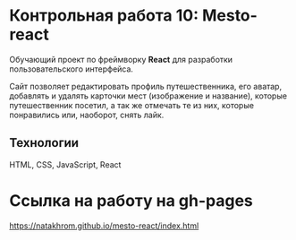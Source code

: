 # Контрольная работа 10: Mesto-react

Обучающий проект по фреймворку **React** для разработки пользовательского интерфейса.

Сайт позволяет редактировать профиль путешественника, его аватар, добавлять и удалять карточки мест (изображение и название), которые путешественник посетил, а так же отмечать те из них, которые понравились или, наоборот, снять лайк.

## Технологии
HTML, CSS, JavaScript, React

# Ссылка на работу на gh-pages
https://natakhrom.github.io/mesto-react/index.html